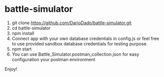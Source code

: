 # battle-simulator

1. git clone https://github.com/DarioDado/battle-simulator.git
2. cd battle-simulator
3. npm install
4. Connect app with your own database credentials in config.js or feel free to use provided sandbox database credentials for testing purpose.
5. npm start
6. You can use Battle_Simulator.postman_collection.json for easy configuration your postman environment

Enjoy!
